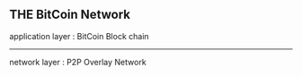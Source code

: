## THE BitCoin Network



application layer : BitCoin Block chain

---------------------------------------

network layer : P2P Overlay Network
